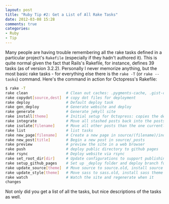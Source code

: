 ```yaml
---
layout: post
title: "Ruby Tip #2: Get a List of All Rake Tasks"
date: 2012-03-08 15:28
comments: true
categories:
- Ruby
- Tip
---
```


Many people are having trouble remembering all the rake tasks defined
in a particular project's `Rakefile` (especially if they hadn't
authored it). This is quite normal given the fact that Rails's
Rakefile, for instance, defines 39 tasks (as of version
3.2.2). Personally I never memorize anything, but the most basic rake
tasks - for everything else there is the `rake -T` (or `rake --tasks`)
command. Here's the command in action for Octopress's Rakefile:

```bash
$ rake -T
rake clean                 # Clean out caches: .pygments-cache, .gist-cache, .sass-cache
rake copydot[source,dest]  # copy dot files for deployment
rake deploy                # Default deploy task
rake gen_deploy            # Generate website and deploy
rake generate              # Generate jekyll site
rake install[theme]        # Initial setup for Octopress: copies the default theme into the path of Jekyll's generator.
rake integrate             # Move all stashed posts back into the posts directory, ready for site generation.
rake isolate[filename]     # Move all other posts than the one currently being worked on to a temporary stash location (stash) so regenerating the site happens much quicker.
rake list                  # list tasks
rake new_page[filename]    # Create a new page in source/(filename)/index.markdown
rake new_post[title]       # Begin a new post in source/_posts
rake preview               # preview the site in a web browser
rake push                  # deploy public directory to github pages
rake rsync                 # Deploy website via rsync
rake set_root_dir[dir]     # Update configurations to support publishing to root or sub directory
rake setup_github_pages    # Set up _deploy folder and deploy branch for Github Pages deployment
rake update_source[theme]  # Move source to source.old, install source theme updates, replace source/_includes/navigation.html with source.old's navigation
rake update_style[theme]   # Move sass to sass.old, install sass theme updates, replace sass/custom with sass.old/custom
rake watch                 # Watch the site and regenerate when it
changes
```

Not only did you get a list of all the tasks, but nice descriptions of
the tasks as well.
